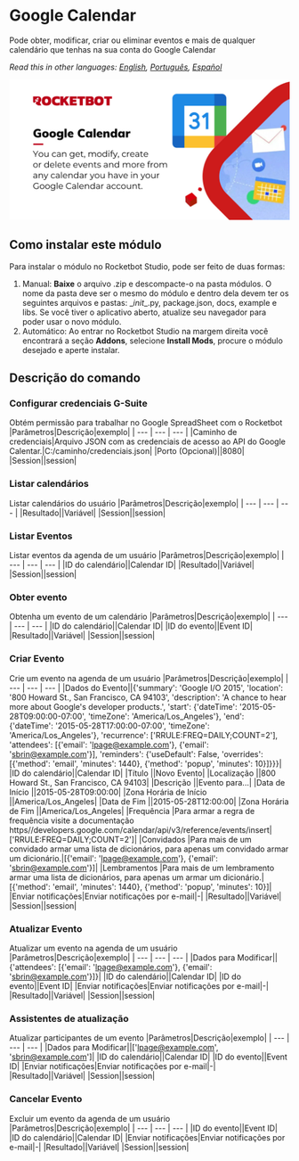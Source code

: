 



# Google Calendar
  
Pode obter, modificar, criar ou eliminar eventos e mais de qualquer calendário que tenhas na sua conta do Google Calendar  

*Read this in other languages: [English](Manual_GoogleCalendar.md), [Português](Manual_GoogleCalendar.pr.md), [Español](Manual_GoogleCalendar.es.md)*
  
![banner](imgs/Modulo_GoogleCalendar.jpg)
## Como instalar este módulo
  
Para instalar o módulo no Rocketbot Studio, pode ser feito de duas formas:
1. Manual: __Baixe__ o arquivo .zip e descompacte-o na pasta módulos. O nome da pasta deve ser o mesmo do módulo e dentro dela devem ter os seguintes arquivos e pastas: \__init__.py, package.json, docs, example e libs. Se você tiver o aplicativo aberto, atualize seu navegador para poder usar o novo módulo.
2. Automático: Ao entrar no Rocketbot Studio na margem direita você encontrará a seção **Addons**, selecione **Install Mods**, procure o módulo desejado e aperte instalar.  


## Descrição do comando

### Configurar credenciais G-Suite
  
Obtém permissão para trabalhar no Google SpreadSheet com o Rocketbot
|Parâmetros|Descrição|exemplo|
| --- | --- | --- |
|Caminho de credenciais|Arquivo JSON com as credenciais de acesso ao API do Google Calentar.|C:/caminho/credenciais.json|
|Porto (Opcional)||8080|
|Session||session|

### Listar calendários
  
Listar calendários do usuário
|Parâmetros|Descrição|exemplo|
| --- | --- | --- |
|Resultado||Variável|
|Session||session|

### Listar Eventos
  
Listar eventos da agenda de um usuário
|Parâmetros|Descrição|exemplo|
| --- | --- | --- |
|ID do calendário||Calendar ID|
|Resultado||Variável|
|Session||session|

### Obter evento
  
Obtenha um evento de um calendário
|Parâmetros|Descrição|exemplo|
| --- | --- | --- |
|ID do calendário||Calendar ID|
|ID do evento||Event ID|
|Resultado||Variável|
|Session||session|

### Criar Evento
  
Crie um evento na agenda de um usuário
|Parâmetros|Descrição|exemplo|
| --- | --- | --- |
|Dados do Evento||{'summary': 'Google I/O 2015', 'location': '800 Howard St., San Francisco, CA 94103', 'description': 'A chance to hear more about Google's developer products.', 'start': {'dateTime': '2015-05-28T09:00:00-07:00', 'timeZone': 'America/Los_Angeles'}, 'end': {'dateTime': '2015-05-28T17:00:00-07:00', 'timeZone': 'America/Los_Angeles'}, 'recurrence': ['RRULE:FREQ=DAILY;COUNT=2'], 'attendees': [{'email': 'lpage@example.com'}, {'email': 'sbrin@example.com'}], 'reminders': {'useDefault': False, 'overrides': [{'method': 'email', 'minutes': 1440}, {'method': 'popup', 'minutes': 10}]}}}|
|ID do calendário||Calendar ID|
|Título ||Novo Evento|
|Localização ||800 Howard St., San Francisco, CA 94103|
|Descrição ||Evento para...|
|Data de Início ||2015-05-28T09:00:00|
|Zona Horária de Início ||America/Los_Angeles|
|Data de Fim ||2015-05-28T12:00:00|
|Zona Horária de Fim ||America/Los_Angeles|
|Frequência |Para armar a regra de frequência visite a documentação https//developers.google.com/calendar/api/v3/reference/events/insert|['RRULE:FREQ=DAILY;COUNT=2']|
|Convidados |Para mais de um convidado armar uma lista de dicionários, para apenas um convidado armar um dicionário.|[{'email': 'lpage@example.com'}, {'email': 'sbrin@example.com'}]|
|Lembramentos |Para mais de um lembramento armar uma lista de dicionários, para apenas um armar um dicionário.|[{'method': 'email', 'minutes': 1440}, {'method': 'popup', 'minutes': 10}]|
|Enviar notificações|Enviar notificações por e-mail|-|
|Resultado||Variável|
|Session||session|

### Atualizar Evento
  
Atualizar um evento na agenda de um usuário
|Parâmetros|Descrição|exemplo|
| --- | --- | --- |
|Dados para Modificar||{'attendees': [{'email': 'lpage@example.com'}, {'email': 'sbrin@example.com'}]}|
|ID do calendário||Calendar ID|
|ID do evento||Event ID|
|Enviar notificações|Enviar notificações por e-mail|-|
|Resultado||Variável|
|Session||session|

### Assistentes de atualização
  
Atualizar participantes de um evento
|Parâmetros|Descrição|exemplo|
| --- | --- | --- |
|Dados para Modificar||['lpage@example.com', 'sbrin@example.com']|
|ID do calendário||Calendar ID|
|ID do evento||Event ID|
|Enviar notificações|Enviar notificações por e-mail|-|
|Resultado||Variável|
|Session||session|

### Cancelar Evento
  
Excluir um evento da agenda de um usuário
|Parâmetros|Descrição|exemplo|
| --- | --- | --- |
|ID do evento||Event ID|
|ID do calendário||Calendar ID|
|Enviar notificações|Enviar notificações por e-mail|-|
|Resultado||Variável|
|Session||session|
